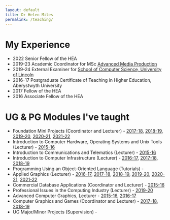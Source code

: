 ```yaml
---
layout: default
title: Dr Helen Miles
permalink: /teaching/
---
```


# My Experience
- 2022 Senior Fellow of the HEA
- 2019-23 Academic Coordinator for MSc [Advanced Media Production](https://amp.aber.ac.uk/en/home/)
- 2019-24 External Examiner for [School of Computer Science, University of Lincoln](https://www.lincoln.ac.uk/socs/)
- 2016-17 Postgraduate Certificate of Teaching in Higher Education, Aberystwyth University
- 2017 Fellow of the HEA
- 2016 Associate Fellow of the HEA

# UG & PG Modules I've taught
- Foundation Mini Projects (Coordinator and Lecturer) - [2017-18](https://www.aber.ac.uk/en/modules/2018/CS02420/), [2018-19](https://www.aber.ac.uk/en/modules/2019/CS02420/), [2019-20](https://www.aber.ac.uk/en/modules/2020/CS02420/), [2020-21](https://www.aber.ac.uk/en/modules/2021/CS02420/), [2021-22](https://www.aber.ac.uk/en/modules/2022/CS02420/)
- Introduction to Computer Hardware, Operating Systems and Unix Tools (Lecturer) - [2015-16](https://www.aber.ac.uk/en/modules/2016/CS10110/)
- Introduction to Communications and Telematics (Lecturer) - [2015-16](https://www.aber.ac.uk/en/modules/2016/CS15210/)
- Introduction to Computer Infrastructure (Lecturer) - [2016-17](https://www.aber.ac.uk/en/modules/2017/CS10220/), [2017-18](https://www.aber.ac.uk/en/modules/2018/CS10220/), [2018-19](https://www.aber.ac.uk/en/modules/2019/CS10220/)
- Programming Using an Object-Oriented Language (Tutorials) - 
- Applied Graphics (Lecturer) - [2016-17](https://www.aber.ac.uk/en/modules/2017/CS24320/), [2017-18](https://www.aber.ac.uk/en/modules/2018/CS24320/), [2018-19](https://www.aber.ac.uk/en/modules/2019/CS24320/), [2019-20](https://www.aber.ac.uk/en/modules/2020/CS24320/), [2020-21](https://www.aber.ac.uk/en/modules/2021/CS24320/), [2021-22](https://www.aber.ac.uk/en/modules/2022/CS24320/)
- Commercial Database Applications (Coordinator and Lecturer) - [2015-16](https://www.aber.ac.uk/en/modules/2016/CS27510/)
- Professional Issues in the Computing Industry (Lecturer) - [2019-20](https://www.aber.ac.uk/en/modules/2020/CS38220/)
- Advanced Computer Graphics, Lecturer - [2015-16](https://www.aber.ac.uk/en/modules/2016/CS32310/), [2016-17](https://www.aber.ac.uk/en/modules/2017/CS32310/)
- Computer Graphics and Games (Coordinator and Lecturer) - [2017-18](https://www.aber.ac.uk/en/modules/2018/CS32420/), [2018-19](https://www.aber.ac.uk/en/modules/2019/CS32420/)
- UG Major/Minor Projects (Supervision) - 
